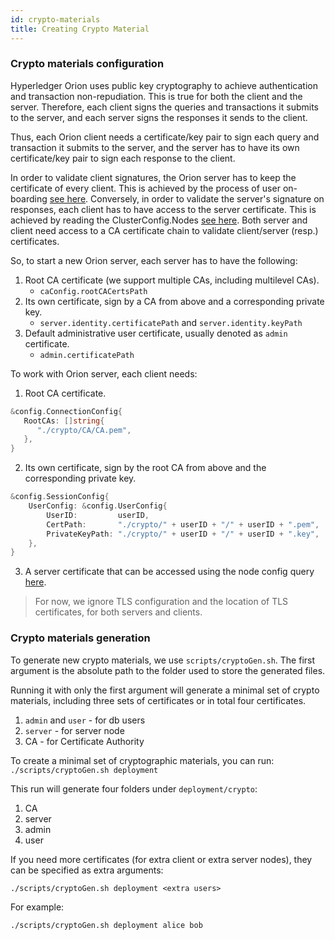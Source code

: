 ```yaml
---
id: crypto-materials
title: Creating Crypto Material
---
```


<!--
 Copyright IBM Corp. All Rights Reserved.

 SPDX-License-Identifier: CC-BY-4.0
 -->

### Crypto materials configuration

Hyperledger Orion uses public key cryptography to achieve authentication and transaction non-repudiation. This is true for both the client and the server. Therefore, each client signs the queries and transactions it submits to the server, and each server signs the responses it sends to the client.

Thus, each Orion client needs a certificate/key pair to sign each query and transaction it submits to the server, and the server has to have its own certificate/key pair to sign each response to the client.

In order to validate client signatures, the Orion server has to keep the certificate of every client. This is achieved by the process of user on-boarding [see here](../transactions/curl/usertx). Conversely, in order to validate the server's signature on responses, each client has to have access to the server certificate. 
This is achieved by reading the ClusterConfig.Nodes [see here](../queries/curl/node-config). Both server and client need access to a CA certificate chain to validate client/server (resp.) certificates.

So, to start a new Orion server, each server has to have the following:
1. Root CA certificate (we support multiple CAs, including multilevel CAs).
   * `caConfig.rootCACertsPath` 
2. Its own certificate, sign by a CA from above and a corresponding private key.
   * `server.identity.certificatePath` and `server.identity.keyPath`
3. Default administrative user certificate, usually denoted as `admin` certificate.
   * `admin.certificatePath`

To work with Orion server, each client needs:
1. Root CA certificate.
```go 
&config.ConnectionConfig{     
   RootCAs: []string{
      "./crypto/CA/CA.pem",
   },
}
```
2. Its own certificate, sign by the root CA from above and the corresponding private key.
```go
&config.SessionConfig{
	UserConfig: &config.UserConfig{
		UserID:         userID,
		CertPath:       "./crypto/" + userID + "/" + userID + ".pem",
		PrivateKeyPath: "./crypto/" + userID + "/" + userID + ".key",
	},
}
```
3. A server certificate that can be accessed using the node config query [here](../queries/curl/node-config).

> For now, we ignore TLS configuration and the location of TLS certificates, for both servers and clients.

### Crypto materials generation
To generate new crypto materials, we use `scripts/cryptoGen.sh`. The first argument is the absolute path to the folder used to store the generated files.

Running it with only the first argument will generate a minimal set of crypto materials, including three sets of certificates or in total four certificates.

1. `admin` and `user` - for db users
2. `server` - for server node
3. CA - for Certificate Authority 

To create a minimal set of cryptographic materials, you can run:
`./scripts/cryptoGen.sh deployment`

This run will generate four folders under `deployment/crypto`:
1. CA
2. server
3. admin
4. user

If you need more certificates (for extra client or extra server nodes), they can be specified as extra arguments: 

`./scripts/cryptoGen.sh deployment <extra users>`

For example:

`./scripts/cryptoGen.sh deployment alice bob`


 
